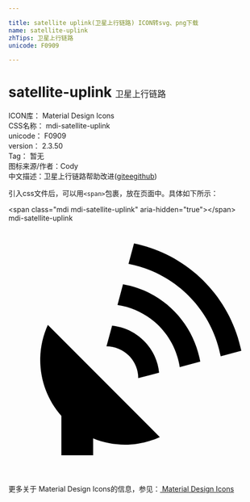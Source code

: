 ```yaml
---

title: satellite uplink(卫星上行链路) ICON转svg、png下载
name: satellite-uplink
zhTips: 卫星上行链路
unicode: F0909

---
```


# satellite-uplink  <small style="font-size: 60%;font-weight: 100">卫星上行链路</small>


<div class="detail-page">
<p>
<span>
ICON库：
<span class="badge-secondary badge">Material Design Icons</span> 
</span>
<br/>
<span>
CSS名称：
<span class="badge-secondary badge">mdi-satellite-uplink</span> 
</span>
<br/>
<span>
unicode：
<span class="badge-secondary badge">F0909</span> 
</span>
<br/>
<span>
version：
<span class="badge-secondary badge">2.3.50</span> 
</span>
<br/>
<span>Tag：
<span class="badge-light badge">暂无</span>
</span>
<br/>
<span>图标来源/作者：<span class="badge-light badge">Cody</span></span> 
<br/>
<span class="zh-detail">中文描述：<span class="badge-primary badge">卫星上行链路</span><span class="help-link"><span>帮助改进</span>(<a href="https://gitee.com/liuwave/icon-helper/edit/master/json/material/satellite-uplink.json" target="_blank" rel="noopener noreferrer">gitee</a><a href="https://github.com/liuwave/icon-helper/edit/master/json/material/satellite-uplink.json" target="_blank" rel="noopener noreferrer">github</a></span>)</span><br/>
</p>
</div>
<div class="alert alert-dark">
  <i class="mdi mdi-satellite-uplink mdi-48px"></i>
  <i class="mdi mdi-satellite-uplink mdi-36px"></i>
  <i class="mdi mdi-satellite-uplink mdi-24px"></i>
  <i class="mdi mdi-satellite-uplink mdi-18px"></i>
</div>
<div>
  <p>引入css文件后，可以用<code>&lt;span&gt;</code>包裹，放在页面中。具体如下所示：    
  </p>
  <div class="alert alert-primary" style="font-size: 14px">
    &lt;span class="mdi mdi-satellite-uplink" aria-hidden="true"&gt;&lt;/span&gt;
    <copy-btn content='<span class="mdi mdi-satellite-uplink" aria-hidden="true"></span>'></copy-btn>
  </div>
  <div class="alert alert-secondary">
    <i class="mdi mdi-satellite-uplink"
    style="font-size: 24px"
    aria-hidden="true"></i> mdi-satellite-uplink
    <copy-btn content="mdi-satellite-uplink" btn-title="复制图标名称"></copy-btn>
  </div>
</div>
<div id="svg" class="svg-wrap">
<svg xmlns="http://www.w3.org/2000/svg" viewBox="0 0 24 24"><path d="M11.86,2L11.34,3.93C15.75,4.78 19.2,8.23 20.05,12.65L22,12.13C20.95,7.03 16.96,3.04 11.86,2M10.82,5.86L10.3,7.81C13.34,8.27 15.72,10.65 16.18,13.68L18.12,13.16C17.46,9.44 14.55,6.5 10.82,5.86M3.72,9.69C3.25,10.73 3,11.86 3,13C3,14.95 3.71,16.82 5,18.28V22H8V20.41C8.95,20.8 9.97,21 11,21C12.14,21 13.27,20.75 14.3,20.28L3.72,9.69M9.79,9.76L9.26,11.72A3,3 0 0,1 12.26,14.72L14.23,14.2C14,11.86 12.13,10 9.79,9.76Z" /></svg>
</div>
<detail full-name='mdi-satellite-uplink'></detail>
    
<div><p>更多关于 Material Design Icons的信息，参见：<a target="_blank" href="https://iconhelper.cn/material.html"> Material Design Icons</a>
</p></div>
